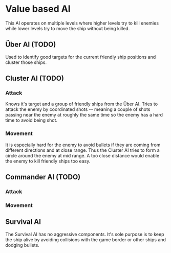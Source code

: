 Value based AI
==============

This AI operates on multiple levels where higher levels try to kill enemies
while lower levels try to move the ship without being killed.


Über AI (TODO)
--------------

Used to identify good targets for the current friendly ship positions and
cluster those ships.


Cluster AI (TODO)
-----------------

### Attack

Knows it's target and a group of friendly ships from the Über AI. Tries to
attack the enemy by coordinated shots -- meaning a couple of shots passing near
the enemy at roughly the same time so the enemy has a hard time to avoid being
shot.

### Movement

It is especially hard for the enemy to avoid bullets if they are coming from
different directions and at close range. Thus the Cluster AI tries to form a
circle around the enemy at mid range. A too close distance would enable the
enemy to kill friendly ships too easy.


Commander AI (TODO)
-------------------

### Attack


### Movement



Survival AI
-----------

The Survival AI has no aggressive components. It's sole purpose is to keep the
ship alive by avoiding collisions with the game border or other ships and
dodging bullets.

